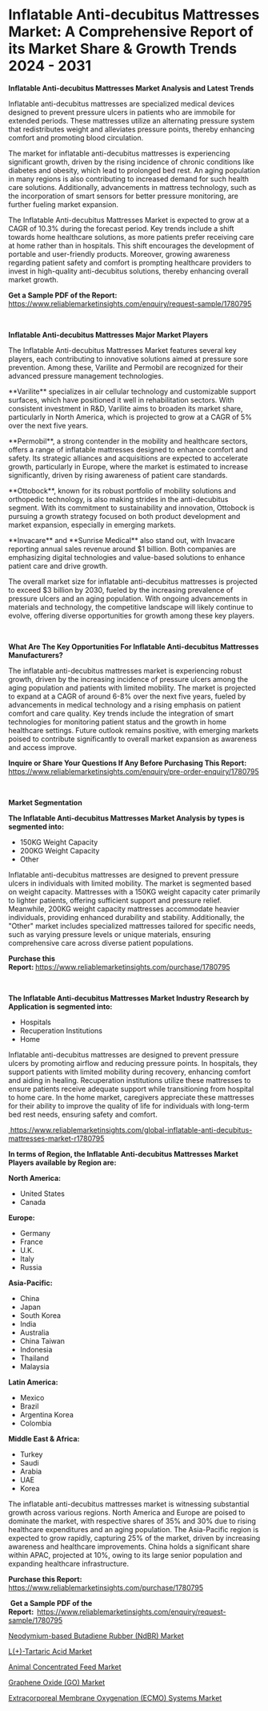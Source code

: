 <p><h1>Inflatable Anti-decubitus Mattresses Market: A Comprehensive Report of its Market Share & Growth Trends 2024 - 2031</h1></p><p><strong>Inflatable Anti-decubitus Mattresses Market Analysis and Latest Trends</strong></p>
<p><p>Inflatable anti-decubitus mattresses are specialized medical devices designed to prevent pressure ulcers in patients who are immobile for extended periods. These mattresses utilize an alternating pressure system that redistributes weight and alleviates pressure points, thereby enhancing comfort and promoting blood circulation.</p><p>The market for inflatable anti-decubitus mattresses is experiencing significant growth, driven by the rising incidence of chronic conditions like diabetes and obesity, which lead to prolonged bed rest. An aging population in many regions is also contributing to increased demand for such health care solutions. Additionally, advancements in mattress technology, such as the incorporation of smart sensors for better pressure monitoring, are further fueling market expansion.</p><p>The Inflatable Anti-decubitus Mattresses Market is expected to grow at a CAGR of 10.3% during the forecast period. Key trends include a shift towards home healthcare solutions, as more patients prefer receiving care at home rather than in hospitals. This shift encourages the development of portable and user-friendly products. Moreover, growing awareness regarding patient safety and comfort is prompting healthcare providers to invest in high-quality anti-decubitus solutions, thereby enhancing overall market growth.</p></p>
<p><strong>Get a Sample PDF of the Report:&nbsp;</strong> <a href="https://www.reliablemarketinsights.com/enquiry/request-sample/1780795?utm_campaign=1340&utm_medium=2&utm_source=Github&utm_content=ia&utm_term=13102024&utm_id=inflatable-anti-decubitus-mattresses">https://www.reliablemarketinsights.com/enquiry/request-sample/1780795</a></p>
<p>&nbsp;</p>
<p><strong>Inflatable Anti-decubitus Mattresses Major Market Players</strong></p>
<p><p>The Inflatable Anti-decubitus Mattresses Market features several key players, each contributing to innovative solutions aimed at pressure sore prevention. Among these, Varilite and Permobil are recognized for their advanced pressure management technologies. </p><p>**Varilite** specializes in air cellular technology and customizable support surfaces, which have positioned it well in rehabilitation sectors. With consistent investment in R&D, Varilite aims to broaden its market share, particularly in North America, which is projected to grow at a CAGR of 5% over the next five years.</p><p>**Permobil**, a strong contender in the mobility and healthcare sectors, offers a range of inflatable mattresses designed to enhance comfort and safety. Its strategic alliances and acquisitions are expected to accelerate growth, particularly in Europe, where the market is estimated to increase significantly, driven by rising awareness of patient care standards.</p><p>**Ottobock**, known for its robust portfolio of mobility solutions and orthopedic technology, is also making strides in the anti-decubitus segment. With its commitment to sustainability and innovation, Ottobock is pursuing a growth strategy focused on both product development and market expansion, especially in emerging markets.</p><p>**Invacare** and **Sunrise Medical** also stand out, with Invacare reporting annual sales revenue around $1 billion. Both companies are emphasizing digital technologies and value-based solutions to enhance patient care and drive growth.</p><p>The overall market size for inflatable anti-decubitus mattresses is projected to exceed $3 billion by 2030, fueled by the increasing prevalence of pressure ulcers and an aging population. With ongoing advancements in materials and technology, the competitive landscape will likely continue to evolve, offering diverse opportunities for growth among these key players.</p></p>
<p>&nbsp;</p>
<p><strong>What Are The Key Opportunities For Inflatable Anti-decubitus Mattresses Manufacturers?</strong></p>
<p><p>The inflatable anti-decubitus mattresses market is experiencing robust growth, driven by the increasing incidence of pressure ulcers among the aging population and patients with limited mobility. The market is projected to expand at a CAGR of around 6-8% over the next five years, fueled by advancements in medical technology and a rising emphasis on patient comfort and care quality. Key trends include the integration of smart technologies for monitoring patient status and the growth in home healthcare settings. Future outlook remains positive, with emerging markets poised to contribute significantly to overall market expansion as awareness and access improve.</p></p>
<p><strong>Inquire or Share Your Questions If Any Before Purchasing This Report:</strong> <a href="https://www.reliablemarketinsights.com/enquiry/pre-order-enquiry/1780795?utm_campaign=1340&utm_medium=2&utm_source=Github&utm_content=ia&utm_term=13102024&utm_id=inflatable-anti-decubitus-mattresses">https://www.reliablemarketinsights.com/enquiry/pre-order-enquiry/1780795</a></p>
<p>&nbsp;</p>
<p><strong>Market Segmentation</strong></p>
<p><strong>The Inflatable Anti-decubitus Mattresses Market Analysis by types is segmented into:</strong></p>
<p><ul><li>150KG Weight Capacity</li><li>200KG Weight Capacity</li><li>Other</li></ul></p>
<p><p>Inflatable anti-decubitus mattresses are designed to prevent pressure ulcers in individuals with limited mobility. The market is segmented based on weight capacity. Mattresses with a 150KG weight capacity cater primarily to lighter patients, offering sufficient support and pressure relief. Meanwhile, 200KG weight capacity mattresses accommodate heavier individuals, providing enhanced durability and stability. Additionally, the "Other" market includes specialized mattresses tailored for specific needs, such as varying pressure levels or unique materials, ensuring comprehensive care across diverse patient populations.</p></p>
<p><strong>Purchase this Report:&nbsp;</strong><a href="https://www.reliablemarketinsights.com/purchase/1780795?utm_campaign=1340&utm_medium=2&utm_source=Github&utm_content=ia&utm_term=13102024&utm_id=inflatable-anti-decubitus-mattresses">https://www.reliablemarketinsights.com/purchase/1780795</a></p>
<p>&nbsp;</p>
<p><strong>The Inflatable Anti-decubitus Mattresses Market Industry Research by Application is segmented into:</strong></p>
<p><ul><li>Hospitals</li><li>Recuperation Institutions</li><li>Home</li></ul></p>
<p><p>Inflatable anti-decubitus mattresses are designed to prevent pressure ulcers by promoting airflow and reducing pressure points. In hospitals, they support patients with limited mobility during recovery, enhancing comfort and aiding in healing. Recuperation institutions utilize these mattresses to ensure patients receive adequate support while transitioning from hospital to home care. In the home market, caregivers appreciate these mattresses for their ability to improve the quality of life for individuals with long-term bed rest needs, ensuring safety and comfort.</p></p>
<p><a href="https://www.reliablemarketinsights.com/global-inflatable-anti-decubitus-mattresses-market-r1780795?utm_campaign=1340&utm_medium=2&utm_source=Github&utm_content=ia&utm_term=13102024&utm_id=inflatable-anti-decubitus-mattresses">&nbsp;https://www.reliablemarketinsights.com/global-inflatable-anti-decubitus-mattresses-market-r1780795</a></p>
<p><strong>In terms of Region, the Inflatable Anti-decubitus Mattresses Market Players available by Region are:</strong></p>
<p>
    <p> <strong> North America: </strong>
        <ul>
            <li>United States</li>
            <li>Canada</li>
        </ul>
        </p> 
    <p> <strong> Europe: </strong>
        <ul>
            <li>Germany</li>
            <li>France</li>
            <li>U.K.</li>
            <li>Italy</li>
            <li>Russia</li>
        </ul>
        </p> 
    <p> <strong> Asia-Pacific: </strong>
        <ul>
            <li>China</li>
            <li>Japan</li>
            <li>South Korea</li>
            <li>India</li>
            <li>Australia</li>
            <li>China Taiwan</li>
            <li>Indonesia</li>
            <li>Thailand</li>
            <li>Malaysia</li>
        </ul>
        </p> 
    <p> <strong> Latin America: </strong>
        <ul>
            <li>Mexico</li>
            <li>Brazil</li>
            <li>Argentina Korea</li>
            <li>Colombia</li>
        </ul>
        </p> 
    <p> <strong> Middle East & Africa: </strong>
        <ul>
            <li>Turkey</li>
            <li>Saudi</li>
            <li>Arabia</li>
            <li>UAE</li>
            <li>Korea</li>
        </ul>
    </p>
    </p>
<p><p>The inflatable anti-decubitus mattresses market is witnessing substantial growth across various regions. North America and Europe are poised to dominate the market, with respective shares of 35% and 30% due to rising healthcare expenditures and an aging population. The Asia-Pacific region is expected to grow rapidly, capturing 25% of the market, driven by increasing awareness and healthcare improvements. China holds a significant share within APAC, projected at 10%, owing to its large senior population and expanding healthcare infrastructure.</p></p>
<p><strong>Purchase this Report: </strong><a href="https://www.reliablemarketinsights.com/purchase/1780795?utm_campaign=1340&utm_medium=2&utm_source=Github&utm_content=ia&utm_term=13102024&utm_id=inflatable-anti-decubitus-mattresses">https://www.reliablemarketinsights.com/purchase/1780795</a></p>
<p>&nbsp;<strong>Get a Sample PDF of the Report:&nbsp;&nbsp;</strong><a href="https://www.reliablemarketinsights.com/enquiry/request-sample/1780795?utm_campaign=1340&utm_medium=2&utm_source=Github&utm_content=ia&utm_term=13102024&utm_id=inflatable-anti-decubitus-mattresses">https://www.reliablemarketinsights.com/enquiry/request-sample/1780795</a></p>
<p><strong></strong></p>
<p><p><a href="https://www.linkedin.com/pulse/neodymium-based-butadiene-rubber-ndbr-market-research-report-zl3xc?utm_campaign=1340&utm_medium=2&utm_source=Github&utm_content=ia&utm_term=13102024&utm_id=inflatable-anti-decubitus-mattresses">Neodymium-based Butadiene Rubber (NdBR) Market</a></p><p><a href="https://github.com/marloy8/Market-Research-Report-List-6/blob/main/l-tartaric-acid-market.md?utm_campaign=1340&utm_medium=2&utm_source=Github&utm_content=ia&utm_term=13102024&utm_id=inflatable-anti-decubitus-mattresses">L(+)-Tartaric Acid Market</a></p><p><a href="https://www.linkedin.com/pulse/animal-concentrated-feed-market-research-report-2024-2031-pcrzf?utm_campaign=1340&utm_medium=2&utm_source=Github&utm_content=ia&utm_term=13102024&utm_id=inflatable-anti-decubitus-mattresses">Animal Concentrated Feed Market</a></p><p><a href="https://www.linkedin.com/pulse/graphene-oxide-go-market-research-report-forecast-growth-prospects-fugzc?utm_campaign=1340&utm_medium=2&utm_source=Github&utm_content=ia&utm_term=13102024&utm_id=inflatable-anti-decubitus-mattresses">Graphene Oxide (GO) Market</a></p><p><a href="https://www.linkedin.com/pulse/extracorporeal-membrane-oxygenation-ecmo-systems-market-size-bq67e?utm_campaign=1340&utm_medium=2&utm_source=Github&utm_content=ia&utm_term=13102024&utm_id=inflatable-anti-decubitus-mattresses">Extracorporeal Membrane Oxygenation (ECMO) Systems Market</a></p></p>
